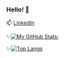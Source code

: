 ### Hello! 👋

<!--
**sophyawu09/sophyawu09** is a ✨ _special_ ✨ repository because its `README.md` (this file) appears on your GitHub profile.

Here are some ideas to get you started:

- 🔭 I’m currently working on ...
- 🌱 I’m currently learning ...
- 👯 I’m looking to collaborate on ...
- 🤔 I’m looking for help with ...
- 💬 Ask me about ...
- 📫 How to reach me: ...
- 😄 Pronouns: ...
- ⚡ Fun fact: ...
-->

📫 [LinkedIn](https://www.linkedin.com/in/sophya-wu/)

✨[![My GitHub Stats:](https://github-readme-stats-sophyawu09.vercel.app/api?username=sophyawu09&show_icons=true&theme=solarized-dark)](https://github.com/sophyawu09/github-readme-stats)

✨[![Top Langs](https://github-readme-stats-sophyawu09.vercel.app/api/top-langs/?username=sophyawu09)](https://github.com/sophyawu09/github-readme-stats)


